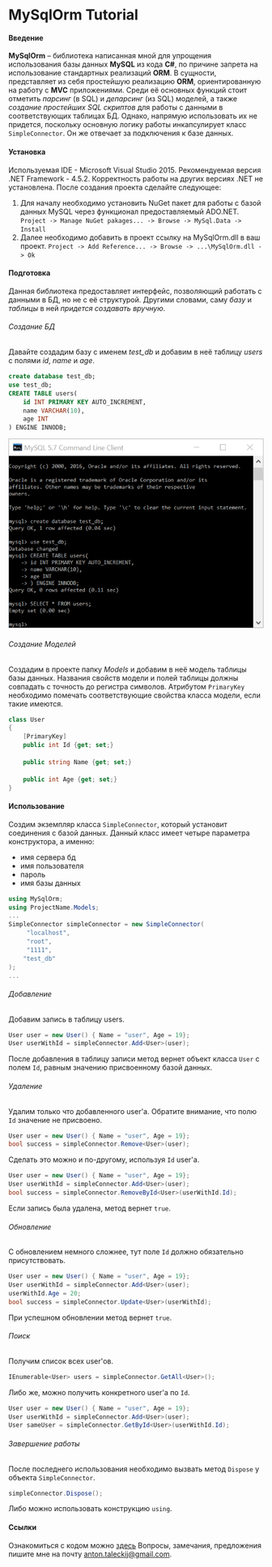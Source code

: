 ﻿# MySqlOrm Tutorial
#### Введение
**MySqlOrm** – библиотека написанная мной для упрощения использования базы данных **MySQL** из кода **C#**, по причине запрета на использование стандартных реализаций **ORM**. В сущности, представляет из себя простейшую реализацию **ORM**, ориентированную на работу с **MVC** приложениями. Среди её основных функций стоит отметить _парсинг_ (в SQL) и _депарсинг_ (из SQL) моделей, а также _создание простейших SQL скриптов_ для работы с данными в соответствующих таблицах БД. Однако, напрямую использовать их не придется, поскольку основную логику работы инкапсулирует класс `SimpleConnector`. Он же отвечает за подключения к базе данных.
#### Установка
Используемая IDE - Microsoft Visual Studio 2015. 
Рекомендуемая версия .NET Framework -  4.5.2. Корректность работы на других версиях .NET не установлена.
 После создания проекта сделайте следующее:
1) Для началу необходимо установить NuGet пакет для работы c базой данных MySQL через функционал предоставляемый ADO.NET.
`Project -> Manage NuGet pakages... -> Browse -> MySql.Data -> Install`
2) Далее необходимо добавить в проект ссылку на MySqlOrm.dll в ваш проект.
`Project -> Add Reference... -> Browse -> ...\MySqlOrm.dll -> Ok`
#### Подготовка
Данная библиотека предоставляет интерфейс, позволяющий работать с данными в БД, но не с её структурой. Другими словами, саму _базу_ и _таблицы_ в ней _придется создавать вручную_.
###### Создание БД
Давайте создадим базу с именем _test_db_ и добавим в неё таблицу _users_ с полями _id_, _name_ и _age_.
```sql
create database test_db;
use test_db;
CREATE TABLE users(
	id INT PRIMARY KEY AUTO_INCREMENT,
	name VARCHAR(10),
	age INT
) ENGINE INNODB;
```
![](https://github.com/ByMyTry/MySqlOrm/blob/master/create.png?raw=true)
###### Создание Моделей
Создадим в проекте папку _Models_ и добавим в неё модель таблицы базы данных. Названия свойств модели и полей таблицы должны совпадать с точность до регистра символов.  Атрибутом `PrimaryKey` необходимо помечать соответствующие свойства класса модели, если такие имеются.
```cs
class User
{
    [PrimaryKey]
    public int Id {get; set;}
    
    public string Name {get; set;}
    
    public int Age {get; set;}
}
```
#### Использование
 Cоздим экземпляр класса `SimpleConnector`, который установит соединения с базой данных. Данный класс имеет четыре параметра конструктора, а именно:
* имя сервера бд
* имя пользователя
* пароль
* имя базы данных
```cs
using MySqlOrm;
using ProjectName.Models;
...
SimpleConnector simpleConnector = new SimpleConnector(
     "localhost",
     "root",
     "1111",
    "test_db"
);
...
```
###### Добавление
Добавим запись в таблицу users.
```cs
User user = new User() { Name = "user", Age = 19};
User userWithId = simpleConnector.Add<User>(user);
```
После добавления в таблицу записи метод вернет объект класса `User` с полем `Id`, равным значению присвоенному базой данных.
###### Удаление
Удалим только что добавленного user'а. Обратите внимание, что полю `Id` значение не присвоено.
```cs
User user = new User() { Name = "user", Age = 19};
bool success = simpleConnector.Remove<User>(user);
```
Сделать это можно и по-другому, используя `Id` user'a.
```cs
User user = new User() { Name = "user", Age = 19};
User userWithId = simpleConnector.Add<User>(user);
bool success = simpleConnector.RemoveById<User>(userWithId.Id);
```
Если запись была удалена, метод вернет `true`.
###### Обновление
С обновлением немного сложнее, тут поле `Id` должно обязательно присутствовать.
```cs
User user = new User() { Name = "user", Age = 19};
User userWithId = simpleConnector.Add<User>(user);
userWithId.Age = 20;
bool success = simpleConnector.Update<User>(userWithId);
```
При успешном обновлении метод вернет `true`.
###### Поиск
Получим список всех user'ов.
```cs
IEnumerable<User> users = simpleConnector.GetAll<User>();
```
Либо же, можно получить конкретного user'а по `Id`.
```cs
User user = new User() { Name = "user", Age = 19};
User userWithId = simpleConnector.Add<User>(user);
User sameUser = simpleConnector.GetById<User>(userWithId.Id);
```
###### Завершение работы
После последнего использования необходимо вызвать метод `Dispose` у объекта `SimpleConnector`.
```cs
simpleConnector.Dispose();
```
Либо можно использовать конструкцию `using`.
#### Ссылки
Ознакомиться с кодом можно [здесь](https://github.com/ByMyTry/MySqlOrm)
Вопросы, замечания, предложения пишите мне на почту anton.taleckij@gmail.com.